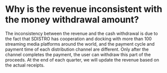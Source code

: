 # Why is the revenue inconsistent with the money withdrawal amount?

The inconsistency between the revenue and the cash withdrawal is due to the fact that SDISTRO has cooperation and docking with more than 100 streaming media platforms around the world, and the payment cycle and payment time of each distribution channel are different. Only after the channel completes the payment, the user can withdraw this part of the proceeds. At the end of each quarter, we will update the revenue based on the actual receipts.
